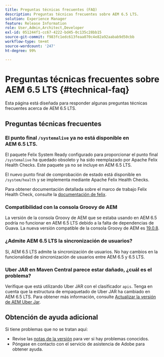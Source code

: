 ```yaml
---
title: Preguntas técnicas frecuentes (FAQ)
description: Preguntas técnicas frecuentes sobre AEM 6.5 LTS.
solution: Experience Manager
feature: Release Information
role: User,Admin,Architect,Developer
exl-id: 051244f1-cc67-4222-bd45-0c135c28bb15
source-git-commit: f983fc1edc613feaa070c4e82a92aabab9d50cbb
workflow-type: tm+mt
source-wordcount: '247'
ht-degree: 99%

---
```


# Preguntas técnicas frecuentes sobre AEM 6.5 LTS {#technical-faq}

Esta página está diseñada para responder algunas preguntas técnicas frecuentes acerca de AEM 6.5 LTS.

## Preguntas técnicas frecuentes

### El punto final `/systemalive` ya no está disponible en AEM 6.5 LTS.

El paquete Felix System Ready configurado para proporcionar el punto final `/systemalive` ha quedado obsoleto y ha sido reemplazado por Apache Felix Health Checks. Este paquete ya no se incluye en AEM 6.5 LTS.

El nuevo punto final de comprobación de estado está disponible en `/system/health` y se implementa mediante Apache Felix Health Checks.

Para obtener documentación detallada sobre el marco de trabajo Felix Health Check, consulte la [documentación de felix](https://github.com/apache/felix-dev/blob/master/healthcheck/README.md).

### Compatibilidad con la consola Groovy de AEM

La versión de la consola Groovy de AEM que se estaba usando en AEM 6.5 podría no funcionar en AEM 6.5 LTS debido a la falta de dependencias de Guava. La nueva versión compatible de la consola Groovy de AEM es [19.0.8](https://github.com/orbinson/aem-groovy-console/releases/download/19.0.8/aem-groovy-console-all-19.0.8.zip).

### ¿Admite AEM 6.5 LTS la sincronización de usuarios?

Sí, AEM 6.5 LTS admite la sincronización de usuarios. No hay cambios en la funcionalidad de sincronización de usuarios entre AEM 6.5 y 6.5 LTS.

### Uber JAR en Maven Central parece estar dañado, ¿cuál es el problema?

Verifique que está utilizando Uber JAR con el clasificador `apis`. Tenga en cuenta que la estructura de empaquetado de Uber JAR ha cambiado en AEM 6.5 LTS. Para obtener más información, consulte [Actualizar la versión de AEM Uber Jar](/help/sites-deploying/upgrading-code-and-customizations.md#update-the-aem-uber-jar-version).

## Obtención de ayuda adicional

Si tiene problemas que no se tratan aquí:
* Revise las [notas de la versión](/help/release-notes/release-notes.md) para ver si hay problemas conocidos.
* Póngase en contacto con el servicio de asistencia de Adobe para obtener ayuda.
